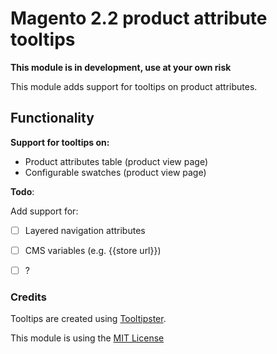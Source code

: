 # Magento 2.2 product attribute tooltips

**This module is in development, use at your own risk**

This module adds support for tooltips on product attributes.

## Functionality

**Support for tooltips on:**
- Product attributes table (product view page)
- Configurable swatches (product view page)

**Todo**:

Add support for:
- [ ] Layered navigation attributes
- [ ] CMS variables (e.g. {{store url}})
- [ ] ?


### Credits

Tooltips are created using [Tooltipster](http://iamceege.github.io/tooltipster/).

This module is using the [MIT License](https://github.com/Spaggel/Tooltip/blob/master/LICENSE.md)